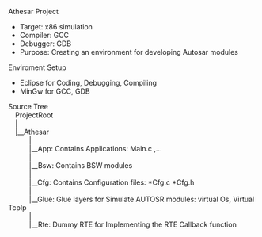 Athesar Project
- Target: x86 simulation
- Compiler: GCC
- Debugger: GDB
- Purpose: Creating an environment for developing Autosar modules

Enviroment Setup
- Eclipse for Coding, Debugging, Compiling
- MinGw for GCC, GDB

Source Tree <br />
&emsp;ProjectRoot <br />
&emsp;| <br /> 
&emsp;|__Athesar <br />
&emsp;&emsp;&emsp;|<br />
&emsp;&emsp;&emsp;|__App: Contains Applications: Main.c ,... <br />
&emsp;&emsp;&emsp;| <br />
&emsp;&emsp;&emsp;|__Bsw: Contains BSW modules <br />
&emsp;&emsp;&emsp;| <br />
&emsp;&emsp;&emsp;|__Cfg: Contains Configuration files: *Cfg.c *Cfg.h <br />
&emsp;&emsp;&emsp;| <br />
&emsp;&emsp;&emsp;|__Glue: Glue layers for Simulate AUTOSR modules: virtual Os, Virtual TcpIp <br />
&emsp;&emsp;&emsp;| <br />
&emsp;&emsp;&emsp;|__Rte: Dummy RTE for Implementing the RTE Callback function <br />
